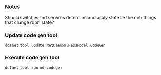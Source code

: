 ### Notes
Should switches and services determine and apply state be the only things that change room state?

### Update code gen tool
 ```
 dotnet tool update NetDaemon.HassModel.CodeGen
 ```
 
### Execute code gen tool
```
dotnet tool run nd-codegen
```